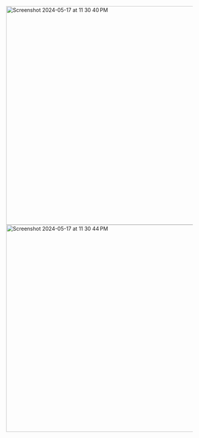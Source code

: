 <img width="591" alt="Screenshot 2024-05-17 at 11 30 40 PM" src="https://github.com/CS4800-DERD/CPPFoodDelivery/assets/90940588/c7003bef-02c7-4f66-975d-2c0eb697cc0f">
<img width="560" alt="Screenshot 2024-05-17 at 11 30 44 PM" src="https://github.com/CS4800-DERD/CPPFoodDelivery/assets/90940588/6296d9fc-f2bd-4c9b-b8be-1fab49014800">
